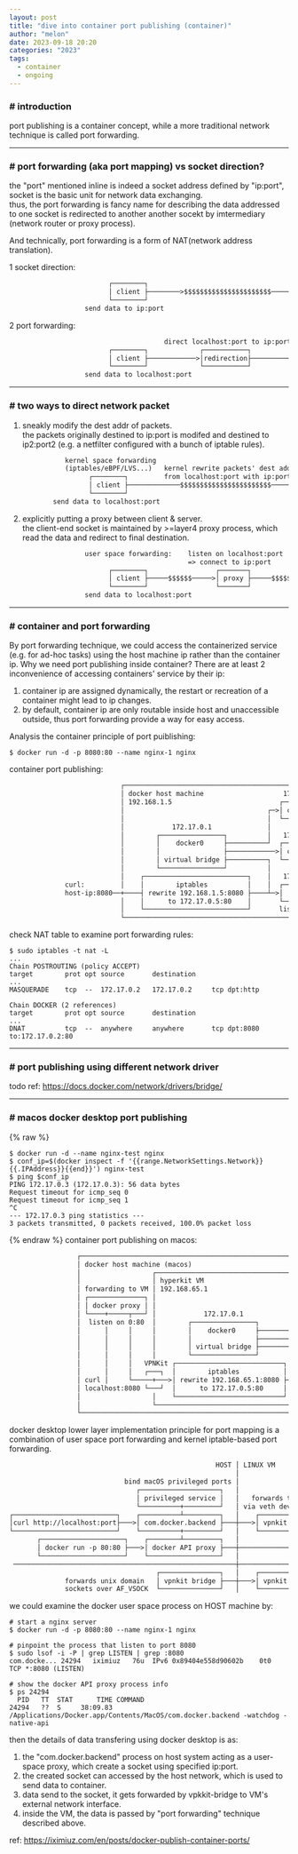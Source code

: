 ```yaml
---
layout: post
title: "dive into container port publishing (container)"
author: "melon"
date: 2023-09-18 20:20
categories: "2023"
tags:
  - container
  - ongoing
---
```


### # introduction
port publishing is a container concept, while a more traditional network technique is called port forwarding.

<hr>

### # port forwarding (aka port mapping) vs socket direction?
the "port" mentioned inline is indeed a socket address defined by "ip:port", socket is the basic unit for network data exchanging.  
thus, the port forwarding is fancy name for describing the data addressed to one socket is redirected to another another socekt by imtermediary (network router or proxy process).

And technically, port forwarding is a form of NAT(network address translation).

1 socket direction:
```txt
                         ┌────────┐                                       ┌────────┐
                         │ client ├────────>$$$$$$$$$$$$$$$$$$$$$$───────>│ server │
                         └────────┘                                       └────────┘
                   send data to ip:port                                listen on ip:port
```
2 port forwarding:
```txt
                                       direct localhost:port to ip:port
                         ┌────────┐             ┌───────────┐             ┌────────┐
                         │ client ├────────────>│redirection├────────────>│ server │
                         └────────┘             └───────────┘             └────────┘
                   send data to localhost:port                         listen on ip:port
```

<hr>

### # two ways to direct network packet
1) sneakly modify the dest addr of packets.  
the packets originally destined to ip:port is modifed and destined to ip2:port2 (e.g. a netfilter configured with a bunch of iptable rules).  
```txt
              kernel space forwarding
              (iptables/eBPF/LVS...)   kernel rewrite packets' dest addr 
                    ┌────────┐         from localhost:port with ip:port         ┌────────┐
                    │ client ├─────────────$$$$$$$$$$$$$$$$$$$$$$$─────────────>│ server │
                    └────────┘                                                  └────────┘
           send data to localhost:port                                      listen on ip:port
```

2) explicitly putting a proxy between client & server.  
the client-end socket is maintained by >=layer4 proxy process, which read the data and redirect to final destination.  
```txt
                   user space forwarding:    listen on localhost:port
                                             => connect to ip:port
                         ┌────────┐                 ┌───────┐                  ┌────────┐
                         │ client ├─────$$$$$$─────>│ proxy ├─────$$$$$$──────>│ server │
                         └────────┘                 └───────┘                  └────────┘
                   send data to localhost:port                              listen on ip:port
```

<hr>

### # container and port forwarding
By port forwarding technique, we could access the containerized service (e.g. for ad-hoc tasks) using the host machine ip rather than the container ip. Why we need port publishing inside container? There are at least 2 inconvenience of accessing containers' service by their ip:  
1) container ip are assigned dynamically, the restart or recreation of a container might lead to ip changes.  
2) by default, container ip are only routable inside host and unaccessible outside, thus port forwarding provide a way for easy access.

Analysis the container principle of port puiblishing:  
```text
$ docker run -d -p 8080:80 --name nginx-1 nginx
```
container port publishing:
```txt
                            ┌──────────────────────────────────────────────────────┐
                            │ docker host machine                    172.17.0.3    │
                            │ 192.168.1.5                           ┌───────────┐  │
                            │                                    ┌─>│ container │  │
                            │                                    │  └───────────┘  │
                            │            172.17.0.1              │                 │
                            │        ┌────────────────┐          │   172.17.0.4    │
                            │        │    docker0     ├──────────┘  ┌───────────┐  │
                            │        │                ├────────────>│ container │  │
                            │        │ virtual bridge ├──────────┐  └───────────┘  │
                            │        └────────────────┘          │                 │
                            │    ┌──────────────────────────┐    │   172.17.0.5    │
              curl:         │    │        iptables          │    │  ┌───────────┐  │
              host-ip:8080──+────┤ rewrite 192.168.1.5:8080 ├────┴─>│   nginx   │  │
                            │    │      to 172.17.0.5:80    │       └───────────┘  │
                            │    └──────────────────────────┘       listen on 0:80 │
                            └──────────────────────────────────────────────────────┘
```
check NAT table to examine port forwarding rules:
```text
$ sudo iptables -t nat -L
...
Chain POSTROUTING (policy ACCEPT)
target        prot opt source       destination
...
MASQUERADE    tcp  --  172.17.0.2   172.17.0.2     tcp dpt:http

Chain DOCKER (2 references)
target        prot opt source       destination
...
DNAT          tcp  --  anywhere     anywhere       tcp dpt:8080 to:172.17.0.2:80
```

<hr>

### # port publishing using different network driver
todo
ref: https://docs.docker.com/network/drivers/bridge/

<hr>

### # macos docker desktop port publishing
{% raw %}
```text
$ docker run -d --name nginx-test nginx
$ conf_ip=$(docker inspect -f '{{range.NetworkSettings.Network}}{{.IPAddress}}{{end}}') nginx-test
$ ping $conf_ip
PING 172.17.0.3 (172.17.0.3): 56 data bytes
Request timeout for icmp_seq 0
Request timeout for icmp_seq 1
^C
--- 172.17.0.3 ping statistics ---
3 packets transmitted, 0 packets received, 100.0% packet loss
``` 
{% endraw %}
container port publishing on macos:
```txt
                 ┌───────────────────────────────────────────────────────────────────────────┐
                 │ docker host machine (macos)                                               │
                 │                  ┌──────────────────────────────────────────────────────┐ │
                 │                  │ hyperkit VM                            172.17.0.3    │ │
                 │ forwarding to VM │ 192.168.65.1                          ┌───────────┐  │ │
                 │ ┌──────────────┐ │                                    ┌─>│ container │  │ │
                 │ │ docker proxy │ │                                    │  └─────────+─┘  │ │
                 │ └────+─────┬───┘ │            172.17.0.1              │                 │ │
                 │  listen on 0:80  │        ┌────────────────┐          │   172.17.0.4    │ │
                 │      │     │     │        │    docker0     ├──────────┘  ┌───────────┐  │ │
                 │      │     │     │        │                ├────────────>│ container │  │ │
                 │      │     │     │        │ virtual bridge ├──────────┐  └─────────+─┘  │ │
                 │      │     │     │        └────────────────┘          │                 │ │
                 │      │     │   VPNKit ┌───────────────────────────┐   │   172.17.0.5    │ │
                 │      │     │   ┌───┐  │        iptables           │   │  ┌───────────┐  │ │
                 │ curl │     └─────+───>│ rewrite 192.168.65.1:8080 ├───┴─>│   nginx   │  │ │
                 │ localhost:8080 └───┘  │      to 172.17.0.5:80     │      └───────────┘  │ │
                 │                  │    └───────────────────────────┘      listen on 0:80 │ │
                 │                  └──────────────────────────────────────────────────────┘ │
                 └───────────────────────────────────────────────────────────────────────────┘
```
docker desktop lower layer implementation principle for port mapping is a combination of user space port forwarding and kernel iptable-based port forwarding.
```txt
                                                    HOST │ LINUX VM
                                                         │
                             bind macOS privileged ports │ 
                                ┌────────────────────┐   │         
                                │ privileged service │   │   forwards to container IP
                                └──────────+─────────┘   │ via veth devices and bridges
┌──────────────────────────┐    ┌──────────┴─────────┐   │    ┌──────────────────┐    ┌───────┐
│curl http://localhost:port├───>│ com.docker.backend ├───┼───>│ vpnkit forwarder ├───>│ nginx │
└──────────────────────────┘    └──────────+─────────┘   │    └──────────────────┘    └───────┘
       ┌─────────────────────┐    ┌────────┴─────────┐   │                            ┌─────────┐
       │ docker run -p 80:80 ├───>│ docker API proxy ├───┼───────────────────────────>│ dockerd │
       └─────────────────────┘    └──────────────────┘   │                            └─────────┘  user space
 ────────────────────────────────────────────────────────┼───────────────────────────────────────────────────
                                     ┌───────────────┐   │    ┌───────────────┐                  kernel space
              forwards unix domain   │ vpnkit bridge ├───┼───>│ vpnkit bridge │
              sockets over AF_VSOCK  └───────────────┘   │    └───────────────┘
```
we could examine the docker user space process on HOST machine by:
```text
# start a nginx server
$ docker run -d -p 8080:80 --name nginx-1 nginx

# pinpoint the process that listen to port 8080
$ sudo lsof -i -P | grep LISTEN | grep :8080
com.docke... 24294   iximiuz   76u  IPv6 0x89404e558d90602b    0t0   TCP *:8080 (LISTEN)

# show the docker API proxy process info
$ ps 24294
  PID   TT  STAT      TIME COMMAND
24294   ??  S     38:09.83 /Applications/Docker.app/Contents/MacOS/com.docker.backend -watchdog -native-api
```
then the details of data transfering using docker desktop is as:  
1) the "com.docker.backend" process on host system acting as a user-space proxy, which create a socket using specified ip:port.  
2) the created socket can accessed by the host network, which is used to send data to container.  
3) data send to the socket, it gets forwarded by vpkkit-bridge to VM's external network interface.  
4) inside the VM, the data is passed by "port forwarding" technique described above.

ref: https://iximiuz.com/en/posts/docker-publish-container-ports/
